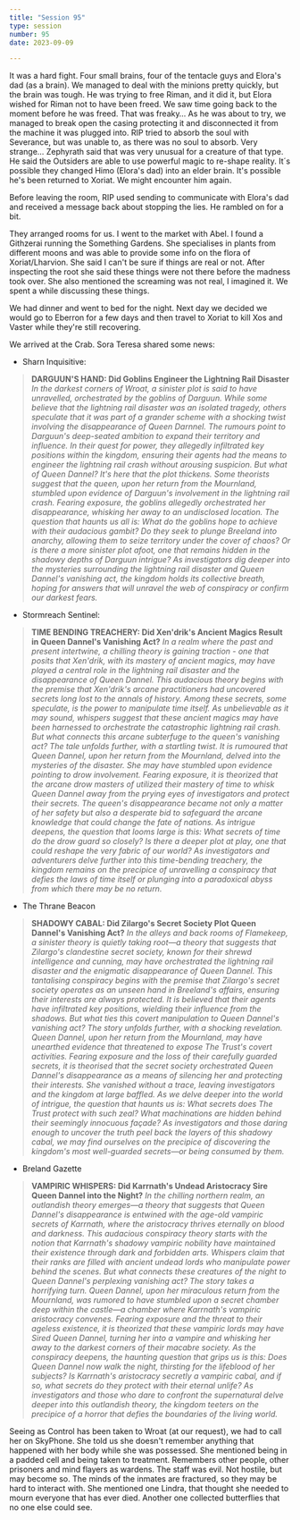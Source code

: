 ```yaml
---
title: "Session 95"
type: session
number: 95
date: 2023-09-09

---
```


It was a hard fight. Four small brains, four of the tentacle guys and Elora's dad (as a brain). We managed to deal with the minions pretty quickly, but the brain was tough. He was trying to free Riman, and it did it, but Elora wished for Riman not to have been freed. We saw time going back to the moment before he was freed. That was freaky… As he was about to try, we managed to break open the casing protecting it and disconnected it from the machine it was plugged into. RIP tried to absorb the soul with Severance, but was unable to, as there was no soul to absorb. Very strange…
Zephyrath said that was very unusual for a creature of that type. He said the Outsiders are able to use powerful magic to re-shape reality. It´s possible they changed Himo (Elora's dad) into an elder brain. It's possible he's been returned to Xoriat. We might encounter him again.

Before leaving the room, RIP used sending to communicate with Elora's dad and received a message back about stopping the lies. He rambled on for a bit.

They arranged rooms for us. I went to the market with Abel. I found a Githzerai running the Something Gardens. She specialises in plants from different moons and was able to provide some info on the flora of Xoriat/Lharvion. She said I can't be sure if things are real or not. After inspecting the root she said these things were not there before the madness took over. She also mentioned the screaming was not real, I imagined it. We spent a while discussing these things.

We had dinner and went to bed for the night. Next day we decided we would go to Eberron for a few days and then travel to Xoriat to kill Xos and Vaster while they're still recovering.

We arrived at the Crab. Sora Teresa shared some news:

- Sharn Inquisitive:
> **DARGUUN'S HAND: Did Goblins Engineer the Lightning Rail Disaster**
> *In the darkest corners of Wroat, a sinister plot is said to have unravelled, orchestrated by the goblins of Darguun. While some believe that the lightning rail disaster was an isolated tragedy, others speculate that it was part of a grander scheme with a shocking twist involving the disappearance of Queen Darnnel.*
> *The rumours point to Darguun's deep-seated ambition to expand their territory and influence. In their quest for power, they allegedly infiltrated key positions within the kingdom, ensuring their agents had the means to engineer the lightning rail crash without arousing suspicion.*
> *But what of Queen Dannel? It's here that the plot thickens. Some theorists suggest that the queen, upon her return from the Mournland, stumbled upon evidence of Darguun's involvement in the lightning rail crash. Fearing exposure, the goblins allegedly orchestrated her disappearance, whisking her away to an undisclosed location.*
> *The question that haunts us all is: What do the goblins hope to achieve with their audacious gambit? Do they seek to plunge Breeland into anarchy, allowing them to seize territory under the cover of chaos? Or is there a more sinister plot afoot, one that remains hidden in the shadowy depths of Darguun intrigue?*
> *As investigators dig deeper into the mysteries surrounding the lightning rail disaster and Queen Dannel's vanishing act, the kingdom holds its collective breath, hoping for answers that will unravel the web of conspiracy or confirm our darkest fears.*
- Stormreach Sentinel:
> **TIME BENDING TREACHERY: Did Xen'drik's Ancient Magics Result in Queen Dannel's Vanishing Act?**
> *In a realm where the past and present intertwine, a chilling theory is gaining traction - one that posits that Xen'drik, with its mastery of ancient magics, may have played a central role in the lightning rail disaster and the disappearance of  Queen Dannel.*
> *This audacious theory begins with the premise that Xen'drik's arcane practitioners had uncovered secrets long lost to the annals of history. Among these secrets, some speculate, is the power to manipulate time itself. As unbelievable as it may sound, whispers suggest that these ancient magics may have been harnessed to orchestrate the catastrophic lightning rail crash.*
> *But what connects this arcane subterfuge to the queen's vanishing act? The tale unfolds further, with a startling twist. It is rumoured that Queen Dannel, upon her return from the Mournland, delved into the mysteries of the disaster. She may have stumbled upon evidence pointing to drow involvement.*
> *Fearing exposure, it is theorized that the arcane drow masters of utilized their mastery of time to whisk Queen Dannel away from the prying eyes of investigators and protect their secrets. The queen's disappearance became not only a matter of her safety but also a desperate bid to safeguard the arcane knowledge that could change the fate of nations.*
> *As intrigue deepens, the question that looms large is this: What secrets of time do the drow guard so closely? Is there a deeper plot at play, one that could reshape the very fabric of our world? As investigators and adventurers delve further into this time-bending treachery, the kingdom remains on the precipice of unravelling a conspiracy that defies the laws of time itself or plunging into a paradoxical abyss from which there may be no return.*
- The Thrane Beacon
> **SHADOWY CABAL: Did Zilargo's Secret Society Plot Queen Dannel's Vanishing Act?**
> *In the alleys and back rooms of Flamekeep, a sinister theory is quietly taking root—a theory that suggests that Zilargo's clandestine secret society, known for their shrewd intelligence and cunning, may have orchestrated the lightning rail disaster and the enigmatic disappearance of Queen Dannel.*
> *This tantalising conspiracy begins with the premise that Zilargo's secret society operates as an unseen hand in Breeland's affairs, ensuring their interests are always protected. It is believed that their agents have infiltrated key positions, wielding their influence from the shadows.*
> *But what ties this covert manipulation to Queen Dannel's vanishing act? The story unfolds further, with a shocking revelation. Queen Dannel, upon her return from the Mournland, may have unearthed evidence that threatened to expose The Trust's covert activities.*
> *Fearing exposure and the loss of their carefully guarded secrets, it is theorised that the secret society orchestrated Queen Dannel's disappearance as a means of silencing her and protecting their interests. She vanished without a trace, leaving investigators and the kingdom at large baffled.*
> *As we delve deeper into the world of intrigue, the question that haunts us is: What secrets does The Trust protect with such zeal? What machinations are hidden behind their seemingly innocuous façade? As investigators and those daring enough to uncover the truth peel back the layers of this shadowy cabal, we may find ourselves on the precipice of discovering the kingdom's most well-guarded secrets—or being consumed by them.*
- Breland Gazette
> **VAMPIRIC WHISPERS: Did Karrnath's Undead Aristocracy Sire Queen Dannel into the Night?**
> *In the chilling northern realm, an outlandish theory emerges—a theory that suggests that Queen Dannel's disappearance is entwined with the age-old vampiric secrets of Karrnath, where the aristocracy thrives eternally on blood and darkness.*
> *This audacious conspiracy theory starts with the notion that Karrnath's shadowy vampiric nobility have maintained their existence through dark and forbidden arts. Whispers claim that their ranks are filled with ancient undead lords who manipulate power behind the scenes.*
> *But what connects these creatures of the night to Queen Dannel's perplexing vanishing act? The story takes a horrifying turn. Queen Dannel, upon her miraculous return from the Mournland, was rumored to have stumbled upon a secret chamber deep within the castle—a chamber where Karrnath's vampiric aristocracy convenes.*
> *Fearing exposure and the threat to their ageless existence, it is theorized that these vampiric lords may have Sired Queen Dannel, turning her into a vampire and whisking her away to the darkest corners of their macabre society.*
> *As the conspiracy deepens, the haunting question that grips us is this: Does Queen Dannel now walk the night, thirsting for the lifeblood of her subjects? Is Karrnath's aristocracy secretly a vampiric cabal, and if so, what secrets do they protect with their eternal unlife? As investigators and those who dare to confront the supernatural delve deeper into this outlandish theory, the kingdom teeters on the precipice of a horror that defies the boundaries of the living world.*

Seeing as Control has been taken to Wroat (at our request), we had to call her on SkyPhone.
She told us she doesn't remember anything that happened with her body while she was possessed. She mentioned being in a padded cell and being taken to treatment. Remembers other people, other prisoners and mind flayers as wardens. The staff was evil. Not hostile, but may become so. The minds of the inmates are fractured, so they may be hard to interact with. She mentioned one Lindra, that thought she needed to mourn everyone that has ever died. Another one collected butterflies that no one else could see.
